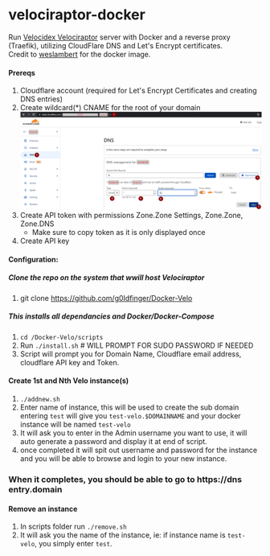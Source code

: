 # velociraptor-docker
Run [Velocidex Velociraptor](https://github.com/Velocidex/velociraptor) server with Docker and a reverse proxy (Traefik), utilizing CloudFlare DNS and Let's Encrypt certificates.  
Credit to [weslambert](https://github.com/weslambert/velociraptor-docker) for the docker image.

#### Prereqs
1. Cloudflare account (required for Let's Encrypt Certificates and creating DNS entries)
2. Create wildcard(*) CNAME for the root of your domain
![](images/cloudflare--create-wildcard-dns-entry.png)
4. Create API token with permissions Zone.Zone Settings, Zone.Zone, Zone.DNS
   - Make sure to copy token as it is only displayed once
5. Create API key

#### Configuration:
##### Clone the repo on the system that wwill host Velociraptor
1. git clone https://github.com/g0Idfinger/Docker-Velo

##### This installs all dependancies and Docker/Docker-Compose
1. `cd /Docker-Velo/scripts`
2. Run `./install.sh` # WILL PROMPT FOR SUDO PASSWORD IF NEEDED
3. Script will prompt you for Domain Name, Cloudflare email address, cloudflare API key and Token.

#### Create 1st and Nth Velo instance(s)
1. `./addnew.sh`
2. Enter name of instance, this will be used to create the sub domain entering `test` will give you `test-velo.$DOMAINNAME` and your docker instance will be named `test-velo`
3. It will ask you to enter in the Admin username you want to use, it will auto generate a password and display it at end of script.
4. once completed it will spit out username and password for the instance and you will be able to browse and login to your new instance.
### When it completes, you should be able to go to https\://dns entry.domain

#### Remove an instance
1. In scripts folder run `./remove.sh`
2. It will ask you the name of the instance, ie: if instance name is `test-velo`, you simply enter `test`.
